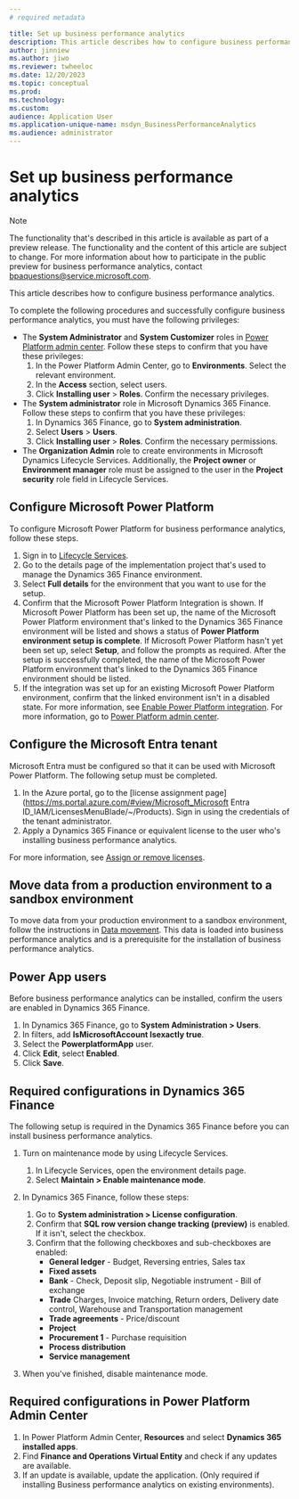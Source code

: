 ```yaml
---
# required metadata

title: Set up business performance analytics
description: This article describes how to configure business performance analytics.
author: jinniew
ms.author: jiwo
ms.reviewer: twheeloc 
ms.date: 12/20/2023
ms.topic: conceptual
ms.prod: 
ms.technology:
ms.custom:
audience: Application User
ms.application-unique-name: msdyn_BusinessPerformanceAnalytics
ms.audience: administrator
---
```


# Set up business performance analytics

> [!NOTE]
> The functionality that's described in this article is available as part of a preview release. The functionality and the content of this article are subject to change. For more information about how to participate in the public preview for business performance analytics, contact <bpaquestions@service.microsoft.com>.

This article describes how to configure business performance analytics.

To complete the following procedures and successfully configure business performance analytics, you must have the following privileges:

- The **System Administrator** and **System Customizer** roles in [Power Platform admin center](https://admin.powerplatform.microsoft.com/).
  Follow these steps to confirm that you have these privileges:
  1. In the Power Platform Admin Center, go to **Environments**. Select the relevant environment.
  2. In the **Access** section, select users.
  3. Click **Installing user** > **Roles**. Confirm the necessary privileges.
- The **System administrator** role in Microsoft Dynamics 365 Finance.
  Follow these steps to confirm that you have these privileges:
  1. In Dynamics 365 Finance, go to **System administration**.
  2. Select **Users** > **Users**.
  3. Click **Installing user** > **Roles**. Confirm the necessary permissions.
- The **Organization Admin** role to create environments in Microsoft Dynamics Lifecycle Services. Additionally, the **Project owner** or **Environment manager** role must be assigned to the user in the **Project security** role field in Lifecycle Services.

## Configure Microsoft Power Platform

To configure Microsoft Power Platform for business performance analytics, follow these steps.

1. Sign in to [Lifecycle Services](https://lcs.dynamics.com/).
2. Go to the details page of the implementation project that's used to manage the Dynamics 365 Finance environment.
3. Select **Full details** for the environment that you want to use for the setup.
4. Confirm that the Microsoft Power Platform Integration is shown. If Microsoft Power Platform has been set up, the name of the Microsoft Power Platform environment that's linked to the Dynamics 365 Finance environment will be listed and shows a status of **Power Platform environment setup is complete**. If Microsoft Power Platform hasn't yet been set up, select **Setup**, and follow the prompts as required. After the setup is successfully completed, the name of the Microsoft Power Platform environment that's linked to the Dynamics 365 Finance environment should be listed.
5. If the integration was set up for an existing Microsoft Power Platform environment, confirm that the linked environment isn't in a disabled state. For more information, see [Enable Power Platform integration](../../fin-ops-core/dev-itpro/power-platform/enable-power-platform-integration.md). For more information, go to [Power Platform admin center](https://admin.powerplatform.microsoft.com/).

## Configure the Microsoft Entra tenant

Microsoft Entra must be configured so that it can be used with Microsoft Power Platform. The following setup must be completed.

1. In the Azure portal, go to the [license assignment page](https://ms.portal.azure.com/#view/Microsoft_Microsoft Entra ID_IAM/LicensesMenuBlade/~/Products). Sign in using the credentials of the tenant administrator.
2. Apply a Dynamics 365 Finance or equivalent license to the user who's installing business performance analytics.

For more information, see [Assign or remove licenses](/azure/active-directory/fundamentals/license-users-groups).

## Move data from a production environment to a sandbox environment

To move data from your production environment to a sandbox environment, follow the instructions in [Data movement](../../fin-ops-core/dev-itpro/database/dbmovement-operations.md). This data is loaded into business performance analytics and is a prerequisite for the installation of business performance analytics.

## Power App users 

Before business performance analytics can be installed, confirm the users are enabled in Dynamics 365 Finance.

1. In Dynamics 365 Finance, go to **System Administration \> Users**.
2. In filters, add **IsMicrosoftAccount Isexactly true**.
3. Select the **PowerplatformApp** user. 
4. Click **Edit**, select **Enabled**.
5. Click **Save**.


## Required configurations in Dynamics 365 Finance

The following setup is required in the Dynamics 365 Finance before you can install business performance analytics.

1. Turn on maintenance mode by using Lifecycle Services.

    1. In Lifecycle Services, open the environment details page.
    2. Select **Maintain \> Enable maintenance mode**.

2. In Dynamics 365 Finance, follow these steps:

    1. Go to **System administration \> License configuration**.
    2. Confirm that **SQL row version change tracking (preview)** is enabled. If it isn't, select the checkbox.
    3. Confirm that the following checkboxes and sub-checkboxes are enabled:
        - **General ledger** - Budget, Reversing entries, Sales tax
        - **Fixed assets**
        - **Bank** - Check, Deposit slip, Negotiable instrument - Bill of exchange
        - **Trade** Charges, Invoice matching, Return orders, Delivery date control, Warehouse and Transportation management
        - **Trade agreements** - Price/discount
        - **Project**
        - **Procurement 1** - Purchase requisition
        - **Process distribution**
        - **Service management**
       
        
       
3. When you've finished, disable maintenance mode.

## Required configurations in Power Platform Admin Center

1. In Power Platform Admin Center, **Resources** and select **Dynamics 365 installed apps**. 
2. Find **Finance and Operations Virtual Entity** and check if any updates are available. 
3. If an update is available, update the application. (Only required if installing Business performance analytics on existing environments).
